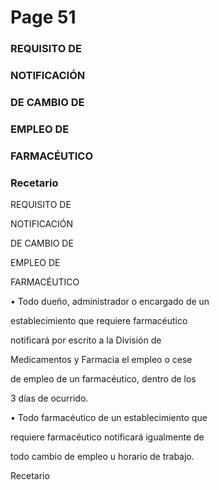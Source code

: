 # Page 51

### REQUISITO DE

### NOTIFICACIÓN

### DE CAMBIO DE

### EMPLEO DE

### FARMACÉUTICO

### Recetario

REQUISITO DE

NOTIFICACIÓN

DE CAMBIO DE

EMPLEO DE

FARMACÉUTICO

• Todo dueño, administrador o encargado de un

establecimiento que requiere farmacéutico

notificará por escrito a la División de

Medicamentos y Farmacia el empleo o cese

de empleo de un farmacéutico, dentro de los

3 días de ocurrido.

• Todo farmacéutico de un establecimiento que

requiere farmacéutico notificará igualmente de

todo cambio de empleo u horario de trabajo.

Recetario

